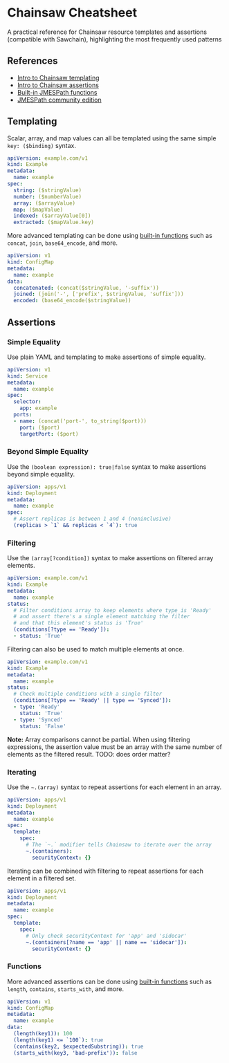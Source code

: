 # Chainsaw Cheatsheet

A practical reference for Chainsaw resource templates and assertions (compatible with Sawchain),
highlighting the most frequently used patterns

## References

* [Intro to Chainsaw templating](https://kyverno.github.io/chainsaw/latest/quick-start/resource-templating/)
* [Intro to Chainsaw assertions](https://kyverno.github.io/chainsaw/latest/quick-start/assertion-trees/)
* [Built-in JMESPath functions](https://kyverno.github.io/chainsaw/latest/reference/jp/functions/)
* [JMESPath community edition](https://jmespath.site/)

## Templating

Scalar, array, and map values can all be templated using the same simple `key: ($binding)` syntax.

```yaml
apiVersion: example.com/v1
kind: Example
metadata:
  name: example
spec:
  string: ($stringValue)
  number: ($numberValue)
  array: ($arrayValue)
  map: ($mapValue)
  indexed: ($arrayValue[0])
  extracted: ($mapValue.key)
```

More advanced templating can be done using
[built-in functions](https://kyverno.github.io/chainsaw/latest/reference/jp/functions/)
such as `concat`, `join`, `base64_encode`, and more.

```yaml
apiVersion: v1
kind: ConfigMap
metadata:
  name: example
data:
  concatenated: (concat($stringValue, '-suffix'))
  joined: (join('-', ['prefix', $stringValue, 'suffix']))
  encoded: (base64_encode($stringValue))
```

## Assertions

### Simple Equality

Use plain YAML and templating to make assertions of simple equality.

```yaml
apiVersion: v1
kind: Service
metadata:
  name: example
spec:
  selector:
    app: example
  ports:
  - name: (concat('port-', to_string($port)))
    port: ($port)
    targetPort: ($port)
```

### Beyond Simple Equality

Use the `(boolean expression): true|false` syntax to make assertions beyond simple equality.

```yaml
apiVersion: apps/v1
kind: Deployment
metadata:
  name: example
spec:
  # Assert replicas is between 1 and 4 (noninclusive)
  (replicas > `1` && replicas < `4`): true
```

### Filtering

Use the `(array[?condition])` syntax to make assertions on filtered array elements.

```yaml
apiVersion: example.com/v1
kind: Example
metadata:
  name: example
status:
  # Filter conditions array to keep elements where type is 'Ready'
  # and assert there's a single element matching the filter
  # and that this element's status is 'True'
  (conditions[?type == 'Ready']):
  - status: 'True'
```

Filtering can also be used to match multiple elements at once.

```yaml
apiVersion: example.com/v1
kind: Example
metadata:
  name: example
status:
  # Check multiple conditions with a single filter
  (conditions[?type == 'Ready' || type == 'Synced']):
  - type: 'Ready'
    status: 'True'
  - type: 'Synced'
    status: 'False'
```

**Note:** Array comparisons cannot be partial. When using filtering expressions, the assertion value
must be an array with the same number of elements as the filtered result. TODO: does order matter?

### Iterating

Use the `~.(array)` syntax to repeat assertions for each element in an array.

```yaml
apiVersion: apps/v1
kind: Deployment
metadata:
  name: example
spec:
  template:
    spec:
      # The `~.` modifier tells Chainsaw to iterate over the array
      ~.(containers):
        securityContext: {}
```

Iterating can be combined with filtering to repeat assertions for each element in a filtered set.

```yaml
apiVersion: apps/v1
kind: Deployment
metadata:
  name: example
spec:
  template:
    spec:
      # Only check securityContext for 'app' and 'sidecar'
      ~.(containers[?name == 'app' || name == 'sidecar']):
        securityContext: {}
```

### Functions

More advanced assertions can be done using
[built-in functions](https://kyverno.github.io/chainsaw/latest/reference/jp/functions/)
such as `length`, `contains`, `starts_with`, and more.

```yaml
apiVersion: v1
kind: ConfigMap
metadata:
  name: example
data:
  (length(key1)): 100
  (length(key1) <= `100`): true
  (contains(key2, $expectedSubstring)): true
  (starts_with(key3, 'bad-prefix')): false
```
